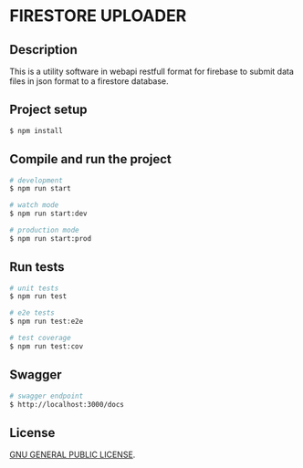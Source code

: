 # FIRESTORE UPLOADER


## Description

This is a utility software in webapi restfull format for firebase to submit data files in json format to a firestore database.

## Project setup

```bash
$ npm install
```

## Compile and run the project

```bash
# development
$ npm run start

# watch mode
$ npm run start:dev

# production mode
$ npm run start:prod
```

## Run tests

```bash
# unit tests
$ npm run test

# e2e tests
$ npm run test:e2e

# test coverage
$ npm run test:cov
```

## Swagger

```bash
# swagger endpoint
$ http://localhost:3000/docs
```

## License

[GNU GENERAL PUBLIC LICENSE](./LICENSE).

<!-- GitAds-Verify: 2VOBUEEIDFNQI71GYYI1FATGLR9UL92G -->
